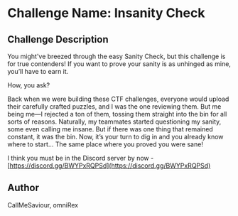 # Challenge Name: Insanity Check

## Challenge Description

You might've breezed through the easy Sanity Check, but this challenge is for true contenders! If you want to prove your sanity is as unhinged as mine, you’ll have to earn it.

How, you ask?

Back when we were building these CTF challenges, everyone would upload their carefully crafted puzzles, and I was the one reviewing them. But me being me—I rejected a ton of them, tossing them straight into the bin for all sorts of reasons. Naturally, my teammates started questioning my sanity, some even calling me insane. But if there was one thing that remained constant, it was the bin. Now, it’s your turn to dig in and you already know where to start... The same place where you proved you were sane!

I think you must be in the Discord server by now - [https://discord.gg/BWYPxRQPSd](https://discord.gg/BWYPxRQPSd)

## Author
CallMeSaviour, omniRex